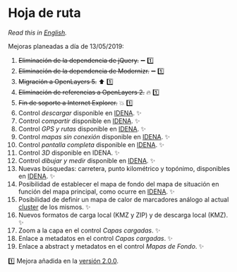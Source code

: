 # Hoja de ruta
*Read this in [English](./roadmap.md).*

Mejoras planeadas a día de 13/05/2019:
1.	~~Eliminación de la dependencia de jQuery.~~ :heavy_minus_sign: :one:
2.	~~Eliminación de la dependencia de Modernizr.~~ :heavy_minus_sign: :one:
3.	~~Migración a OpenLayers 5.~~ :arrow_up: :one:
4.	~~Eliminación de referencias a OpenLayers 2.~~ :fire: :one:
5.	~~Fin de soporte a Internet Explorer.~~ :boom: :one:
6.	Control *descargar* disponible en [IDENA](https://idena.navarra.es/navegar/ "Infraestructura de Datos Espaciales de Navarra"). :sparkles:
7.	Control *compartir* disponible en [IDENA](https://idena.navarra.es/navegar/ "Infraestructura de Datos Espaciales de Navarra"). :sparkles:
8.	Control *GPS y rutas* disponible en [IDENA](https://idena.navarra.es/navegar/ "Infraestructura de Datos Espaciales de Navarra"). :sparkles:
9.	Control *mapas sin conexión* disponible en [IDENA](https://idena.navarra.es/navegar/ "Infraestructura de Datos Espaciales de Navarra"). :sparkles:
10.	Control *pantalla completa* disponible en [IDENA](https://idena.navarra.es/navegar/ "Infraestructura de Datos Espaciales de Navarra"). :sparkles:
11.	Control *3D* disponible en IDENA. :sparkles:
12.	Control *dibujar y medir* disponible en [IDENA](https://idena.navarra.es/navegar/ "Infraestructura de Datos Espaciales de Navarra"). :sparkles:
13.	Nuevas búsquedas: carretera, punto kilométrico y topónimo, disponibles en [IDENA](https://idena.navarra.es/navegar/ "Infraestructura de Datos Espaciales de Navarra"). :sparkles:
14.	Posibilidad de establecer el mapa de fondo del mapa de situación en función del mapa principal, como ocurre en [IDENA](https://idena.navarra.es/navegar/ "Infraestructura de Datos Espaciales de Navarra"). :sparkles:
15.	Posibilidad de definir un mapa de calor de marcadores análogo al actual [cluster](http://sitna.navarra.es/api/examples/cfg.ClusterStyleOptions.point.html) de los mismos. :sparkles:
16.	Nuevos formatos de carga local (KMZ y ZIP) y de descarga local (KMZ). :sparkles:
17.	Zoom a la capa en el control *Capas cargadas*. :sparkles:
18.	Enlace a metadatos en el control *Capas cargadas*. :sparkles:
19.	Enlace a abstract y metadatos en el control *Mapas de Fondo*. :sparkles:

:one: Mejora añadida en la [versión 2.0.0](https://github.com/sitna/api-sitna/releases/tag/v2.0.0).

